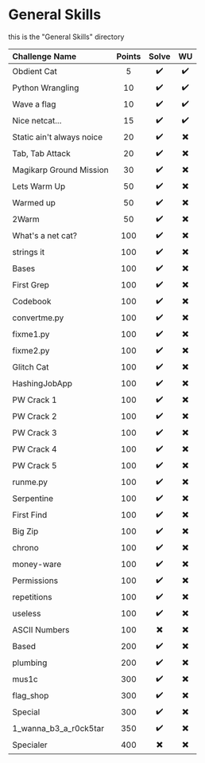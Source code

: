 # General Skills
this is the "General Skills" directory

| Challenge Name | Points | Solve | WU |
|:----------|:----------:|:----------:|:----------:|
| Obdient Cat |     5     | ✔️ | ✔️ |
| Python Wrangling |     10     | ✔️ | ✔️ |
| Wave a flag |     10     | ✔️ | ✔️ |
| Nice netcat... |     15     | ✔️ | ✔️ |
| Static ain't always noice |     20     | ✔️ | ✖️ |
| Tab, Tab Attack |     20     | ✔️ | ✖️ |
| Magikarp Ground Mission |     30     | ✔️ | ✖️ |
| Lets Warm Up |     50     | ✔️ | ✖️ |
| Warmed up |     50     | ✔️ | ✖️ |
| 2Warm |     50     | ✔️ | ✖️ |
| What's a net cat? |     100     | ✔️ | ✖️ |
| strings it |     100     | ✔️ | ✖️ |
| Bases |     100     | ✔️ | ✖️ |
| First Grep |     100     | ✔️ | ✖️ |
| Codebook |     100     | ✔️ | ✖️ |
| convertme.py |     100     | ✔️ | ✖️ |
| fixme1.py |     100     | ✔️ | ✖️ |
| fixme2.py |     100     | ✔️ | ✖️ |
| Glitch Cat |     100     | ✔️ | ✖️ |
| HashingJobApp |     100     | ✔️ | ✖️ |
| PW Crack 1 |     100     | ✔️ | ✖️ |
| PW Crack 2 |     100     | ✔️ | ✖️ |
| PW Crack 3 |     100     | ✔️ | ✖️ |
| PW Crack 4 |     100     | ✔️ | ✖️ |
| PW Crack 5 |     100     | ✔️ | ✖️ |
| runme.py |     100     | ✔️ | ✖️ |
| Serpentine |     100     | ✔️ | ✖️ |
| First Find |     100     | ✔️ | ✖️ |
| Big Zip |     100     | ✔️ | ✖️ |
| chrono |     100     | ✔️ | ✖️ |
| money-ware |     100     | ✔️ | ✖️ |
| Permissions |     100     | ✔️ | ✖️ |
| repetitions |     100     | ✔️ | ✖️ |
| useless |     100     | ✔️ | ✖️ |
| ASCII Numbers |     100     | ✖️ | ✖️ |
| Based |     200     | ✔️ | ✖️ |
| plumbing |     200     | ✔️ | ✖️ |
| mus1c |     300     | ✔️ | ✖️ |
| flag_shop |     300     | ✔️ | ✖️ |
| Special |     300     | ✔️ | ✖️ |
| 1_wanna_b3_a_r0ck5tar |     350     | ✔️ | ✖️ |
| Specialer |     400     | ✖️ | ✖️ |
